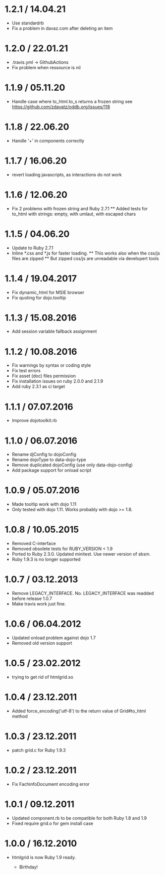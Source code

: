 # 1.2.1 / 14.04.21

* Use standardrb
* Fix a problem in davaz.com after deleting an item

# 1.2.0 / 22.01.21

* .travis.yml -> GithubActions
* Fix problem when ressource is nil

# 1.1.9 / 05.11.20
* Handle case where to_html.to_s returns a frozen string
  see https://github.com/zdavatz/oddb.org/issues/118

# 1.1.8 / 22.06.20

* Handle '+' in components correctly

# 1.1.7 / 16.06.20

* revert loading javascripts, as interactions do not work

# 1.1.6 / 12.06.20

* Fix 2 problems with frozen string and Ruby 2.7.1
** Added tests for to_html with strings: empty, with umlaut, with escaped chars

# 1.1.5 / 04.06.20

* Update to Ruby 2.7.1
* Inline *.css and *.js for faster loading.
** This works also when the css/js files are zipped
** But zipped css/js are unreadable via developert tools

# 1.1.4 / 19.04.2017

* Fix dynamic_html for MSIE browser
* Fix quoting for dojo.tooltip

# 1.1.3 / 15.08.2016

* Add session variable fallback assignment

# 1.1.2 / 10.08.2016

* Fix warnings by syntax or coding style
* Fix test errors
* Fix asset (doc) files permission
* Fix installation issues on ruby 2.0.0 and 2.1.9
* Add ruby 2.3.1 as ci target

# 1.1.1 / 07.07.2016

* Improve dojotoolkit.rb

# 1.1.0 / 06.07.2016

* Rename djConfig to dojoConfig
* Rename dojoType to data-dojo-type
* Remove duplicated dojoConfig (use only data-dojo-config)
* Add package support for onload script

# 1.0.9 / 05.07.2016

* Made tooltip work with dojo 1.11
* Only tested with dojo 1.11. Works probably with dojo >= 1.8.

# 1.0.8 / 10.05.2015

* Removed C-interface
* Removed obsolete tests for RUBY_VERSION < 1.9
* Ported to Ruby 2.3.0. Updated minitest. Use newer version of sbsm.
* Ruby 1.9.3 is no longer supported

# 1.0.7 / 03.12.2013

* Remove LEGACY_INTERFACE. No. LEGACY_INTERFACE was readded before release 1.0.7
* Make travis work just fine.

# 1.0.6 / 06.04.2012

*  Updated onload problem against dojo 1.7
*  Removed old version support

# 1.0.5 / 23.02.2012

* trying to get rid of htmlgrid.so

# 1.0.4 / 23.12.2011

* Added force_encoding('utf-8') to the return value of Grid#to_html method

# 1.0.3 / 23.12.2011

* patch grid.c for Ruby 1.9.3

# 1.0.2 / 23.12.2011

* Fix FachinfoDocument encoding error

# 1.0.1 / 09.12.2011

* Updated component.rb to be compatible for both Ruby 1.8 and 1.9
* Fixed require grid.o for gem install case

# 1.0.0 / 16.12.2010

* htmlgrid is now Ruby 1.9 ready.

  * Birthday!

